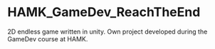 # HAMK_GameDev_ReachTheEnd
2D endless game written in unity.
Own project developed during the GameDev course at HAMK.
